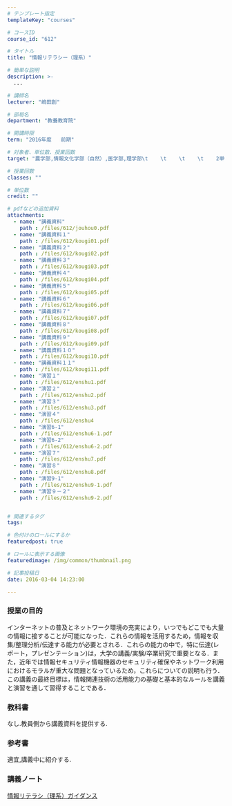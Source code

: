 ```yaml
---
# テンプレート指定
templateKey: "courses"

# コースID
course_id: "612"

# タイトル
title: "情報リテラシー（理系）"

# 簡単な説明
description: >-
  ...

# 講師名
lecturer: "嶋田創"

# 部局名
department: "教養教育院"

# 開講時限
term: "2016年度	前期"

# 対象者、単位数、授業回数
target: "農学部,情報文化学部（自然）,医学部,理学部\t    \t    \t    \t    2単位,週1回全15回"

# 授業回数
classes: ""

# 単位数
credit: ""

# pdfなどの追加資料
attachments: 
  - name: "講義資料" 
    path : /files/612/jouhou0.pdf
  - name: "講義資料１" 
    path : /files/612/kougi01.pdf
  - name: "講義資料２" 
    path : /files/612/kougi02.pdf
  - name: "講義資料３" 
    path : /files/612/kougi03.pdf
  - name: "講義資料４" 
    path : /files/612/kougi04.pdf
  - name: "講義資料５" 
    path : /files/612/kougi05.pdf
  - name: "講義資料６" 
    path : /files/612/kougi06.pdf
  - name: "講義資料７" 
    path : /files/612/kougi07.pdf
  - name: "講義資料８" 
    path : /files/612/kougi08.pdf
  - name: "講義資料９" 
    path : /files/612/kougi09.pdf
  - name: "講義資料１０" 
    path : /files/612/kougi10.pdf
  - name: "講義資料１１" 
    path : /files/612/kougi11.pdf
  - name: "演習１" 
    path : /files/612/enshu1.pdf
  - name: "演習２" 
    path : /files/612/enshu2.pdf
  - name: "演習３" 
    path : /files/612/enshu3.pdf
  - name: "演習４" 
    path : /files/612/enshu4
  - name: "演習6-1" 
    path : /files/612/enshu6-1.pdf
  - name: "演習6-2" 
    path : /files/612/enshu6-2.pdf
  - name: "演習７" 
    path : /files/612/enshu7.pdf
  - name: "演習８" 
    path : /files/612/enshu8.pdf
  - name: "演習9-1" 
    path : /files/612/enshu9-1.pdf
  - name: "演習９－２" 
    path : /files/612/enshu9-2.pdf


# 関連するタグ
tags:

# 色付けのロールにするか
featuredpost: true

# ロールに表示する画像
featuredimage: /img/common/thumbnail.png

# 記事投稿日
date: 2016-03-04 14:23:00

---
```




  
### 授業の目的  
インターネットの普及とネットワーク環境の充実により，いつでもどこでも大量の情報に接することが可能になった．これらの情報を活用するため，情報を収集/整理分析/伝達する能力が必要とされる．これらの能力の中で，特に伝達(レポート，プレゼンテーション)は，大学の講義/実験/卒業研究で重要となる．また，近年では情報セキュリティ情報機器のセキュリティ確保やネットワーク利用におけるモラルが重大な問題となっているため，これらについての説明も行う．この講義の最終目標は，情報関連技術の活用能力の基礎と基本的なルールを講義と演習を通して習得することである．  
### 教科書  
なし.教員側から講義資料を提供する.  
### 参考書  
適宜,講義中に紹介する.

  
### 講義ノート  

[情報リテラシ（理系）ガイダンス](/files/612/jouhou0.pdf) 


